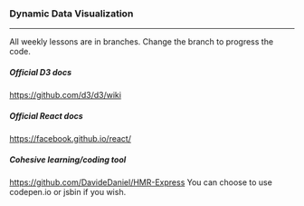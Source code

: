 ### Dynamic Data Visualization
---
All weekly lessons are in branches. Change the branch to progress the code.

##### Official D3 docs
https://github.com/d3/d3/wiki

##### Official React docs
https://facebook.github.io/react/

##### Cohesive learning/coding tool
https://github.com/DavideDaniel/HMR-Express
You can choose to use codepen.io or jsbin if you wish.
